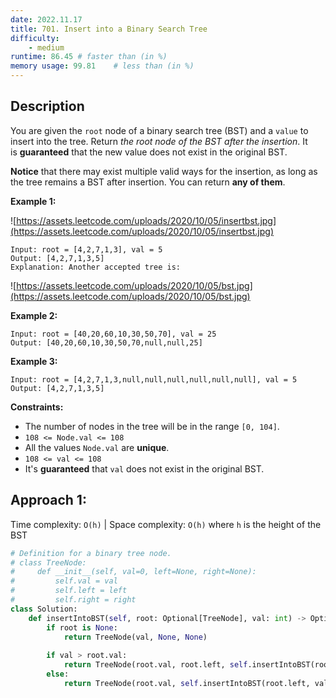 ```yaml
---
date: 2022.11.17
title: 701. Insert into a Binary Search Tree
difficulty:
    - medium
runtime: 86.45 # faster than (in %)
memory usage: 99.81    # less than (in %)
---
```

## Description
You are given the `root` node of a binary search tree (BST) and a `value` to insert into the tree. Return *the root node of the BST after the insertion*. It is **guaranteed** that the new value does not exist in the original BST.

**Notice** that there may exist multiple valid ways for the insertion, as long as the tree remains a BST after insertion. You can return **any of them**.

**Example 1:**

![https://assets.leetcode.com/uploads/2020/10/05/insertbst.jpg](https://assets.leetcode.com/uploads/2020/10/05/insertbst.jpg)

```
Input: root = [4,2,7,1,3], val = 5
Output: [4,2,7,1,3,5]
Explanation: Another accepted tree is:

```

![https://assets.leetcode.com/uploads/2020/10/05/bst.jpg](https://assets.leetcode.com/uploads/2020/10/05/bst.jpg)

**Example 2:**

```
Input: root = [40,20,60,10,30,50,70], val = 25
Output: [40,20,60,10,30,50,70,null,null,25]

```

**Example 3:**

```
Input: root = [4,2,7,1,3,null,null,null,null,null,null], val = 5
Output: [4,2,7,1,3,5]

```

**Constraints:**

- The number of nodes in the tree will be in the range `[0, 104]`.
- `108 <= Node.val <= 108`
- All the values `Node.val` are **unique**.
- `108 <= val <= 108`
- It's **guaranteed** that `val` does not exist in the original BST.

## Approach 1:
Time complexity: `O(h)`    |    Space complexity: `O(h)`
where `h` is the height of the BST

``` python
# Definition for a binary tree node.
# class TreeNode:
#     def __init__(self, val=0, left=None, right=None):
#         self.val = val
#         self.left = left
#         self.right = right
class Solution:
    def insertIntoBST(self, root: Optional[TreeNode], val: int) -> Optional[TreeNode]:
        if root is None:
            return TreeNode(val, None, None)
        
        if val > root.val:
            return TreeNode(root.val, root.left, self.insertIntoBST(root.right, val))
        else:
            return TreeNode(root.val, self.insertIntoBST(root.left, val), root.right)
```
